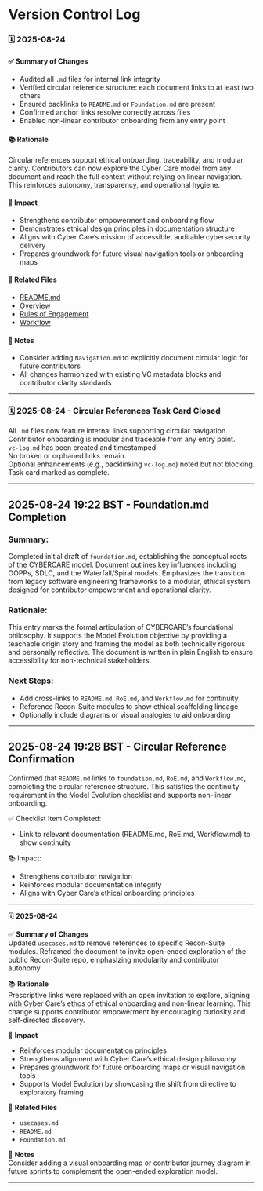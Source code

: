 # Version Control Log

### 🗓️ 2025-08-24  

#### ✅ Summary of Changes  
- Audited all `.md` files for internal link integrity  
- Verified circular reference structure: each document links to at least two others  
- Ensured backlinks to `README.md` or `Foundation.md` are present  
- Confirmed anchor links resolve correctly across files  
- Enabled non-linear contributor onboarding from any entry point  

#### 📚 Rationale  
Circular references support ethical onboarding, traceability, and modular clarity. Contributors can now explore the Cyber Care model from any document and reach the full context without relying on linear navigation. This reinforces autonomy, transparency, and operational hygiene.

#### 🧭 Impact  
- Strengthens contributor empowerment and onboarding flow  
- Demonstrates ethical design principles in documentation structure  
- Aligns with Cyber Care’s mission of accessible, auditable cybersecurity delivery  
- Prepares groundwork for future visual navigation tools or onboarding maps  

#### 🔗 Related Files  
- [README.md](../README.md)  
- [Overview](./overview.md)
- [Rules of Engagement](./roe.md)
- [Workflow](./workflow.md)  

#### 🧾 Notes  
- Consider adding `Navigation.md` to explicitly document circular logic for future contributors  
- All changes harmonized with existing VC metadata blocks and contributor clarity standards  

---
### 🗓️ 2025-08-24 - Circular References Task Card Closed  
All `.md` files now feature internal links supporting circular navigation.  
Contributor onboarding is modular and traceable from any entry point.  
`vc-log.md` has been created and timestamped.  
No broken or orphaned links remain.  
Optional enhancements (e.g., backlinking `vc-log.md`) noted but not blocking.  
Task card marked as complete.

---
## 2025-08-24 19:22 BST - Foundation.md Completion

### Summary:
Completed initial draft of `foundation.md`, establishing the conceptual roots of the CYBERCARE model. Document outlines key influences including OOPPs, SDLC, and the Waterfall/Spiral models. Emphasizes the transition from legacy software engineering frameworks to a modular, ethical system designed for contributor empowerment and operational clarity.

### Rationale:
This entry marks the formal articulation of CYBERCARE’s foundational philosophy. It supports the Model Evolution objective by providing a teachable origin story and framing the model as both technically rigorous and personally reflective. The document is written in plain English to ensure accessibility for non-technical stakeholders.

### Next Steps:
- Add cross-links to `README.md`, `RoE.md`, and `Workflow.md` for continuity
- Reference Recon-Suite modules to show ethical scaffolding lineage
- Optionally include diagrams or visual analogies to aid onboarding

---
## 2025-08-24 19:28 BST - Circular Reference Confirmation

Confirmed that `README.md` links to `foundation.md`, `RoE.md`, and `Workflow.md`, completing the circular reference structure. This satisfies the continuity requirement in the Model Evolution checklist and supports non-linear onboarding.

✅ Checklist Item Completed:
- Link to relevant documentation (README.md, RoE.md, Workflow.md) to show continuity

📚 Impact:
- Strengthens contributor navigation
- Reinforces modular documentation integrity
- Aligns with Cyber Care’s ethical onboarding principles

---

🗓️ **2025-08-24**  

✅ **Summary of Changes**  
Updated `usecases.md` to remove references to specific Recon-Suite modules. Reframed the document to invite open-ended exploration of the public Recon-Suite repo, emphasizing modularity and contributor autonomy.

📚 **Rationale**  
Prescriptive links were replaced with an open invitation to explore, aligning with Cyber Care’s ethos of ethical onboarding and non-linear learning. This change supports contributor empowerment by encouraging curiosity and self-directed discovery.

🧭 **Impact**  
- Reinforces modular documentation principles  
- Strengthens alignment with Cyber Care’s ethical design philosophy  
- Prepares groundwork for future onboarding maps or visual navigation tools  
- Supports Model Evolution by showcasing the shift from directive to exploratory framing

🔗 **Related Files**  
- `usecases.md`  
- `README.md`  
- `Foundation.md`  

📝 **Notes**  
Consider adding a visual onboarding map or contributor journey diagram in future sprints to complement the open-ended exploration model.

---

